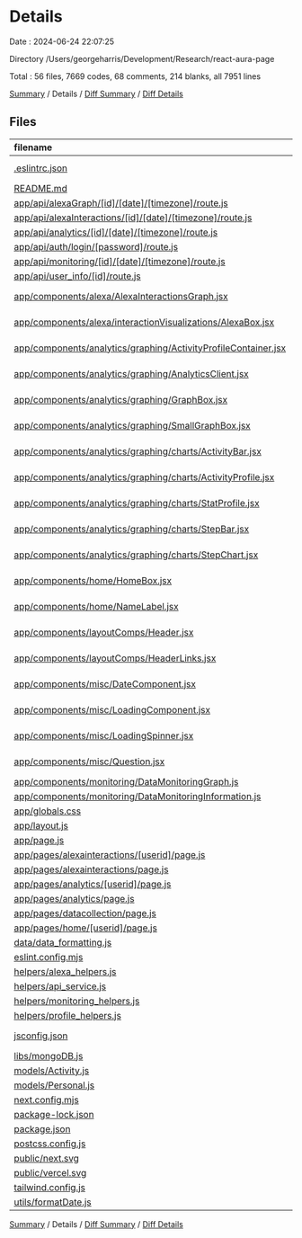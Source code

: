# Details

Date : 2024-06-24 22:07:25

Directory /Users/georgeharris/Development/Research/react-aura-page

Total : 56 files,  7669 codes, 68 comments, 214 blanks, all 7951 lines

[Summary](results.md) / Details / [Diff Summary](diff.md) / [Diff Details](diff-details.md)

## Files
| filename | language | code | comment | blank | total |
| :--- | :--- | ---: | ---: | ---: | ---: |
| [.eslintrc.json](/.eslintrc.json) | JSON with Comments | 3 | 0 | 1 | 4 |
| [README.md](/README.md) | Markdown | 15 | 0 | 7 | 22 |
| [app/api/alexaGraph/[id]/[date]/[timezone]/route.js](/app/api/alexaGraph/%5Bid%5D/%5Bdate%5D/%5Btimezone%5D/route.js) | JavaScript | 43 | 0 | 4 | 47 |
| [app/api/alexaInteractions/[id]/[date]/[timezone]/route.js](/app/api/alexaInteractions/%5Bid%5D/%5Bdate%5D/%5Btimezone%5D/route.js) | JavaScript | 41 | 0 | 4 | 45 |
| [app/api/analytics/[id]/[date]/[timezone]/route.js](/app/api/analytics/%5Bid%5D/%5Bdate%5D/%5Btimezone%5D/route.js) | JavaScript | 35 | 0 | 5 | 40 |
| [app/api/auth/login/[password]/route.js](/app/api/auth/login/%5Bpassword%5D/route.js) | JavaScript | 18 | 0 | 2 | 20 |
| [app/api/monitoring/[id]/[date]/[timezone]/route.js](/app/api/monitoring/%5Bid%5D/%5Bdate%5D/%5Btimezone%5D/route.js) | JavaScript | 35 | 0 | 4 | 39 |
| [app/api/user_info/[id]/route.js](/app/api/user_info/%5Bid%5D/route.js) | JavaScript | 21 | 0 | 2 | 23 |
| [app/components/alexa/AlexaInteractionsGraph.jsx](/app/components/alexa/AlexaInteractionsGraph.jsx) | JavaScript JSX | 78 | 0 | 6 | 84 |
| [app/components/alexa/interactionVisualizations/AlexaBox.jsx](/app/components/alexa/interactionVisualizations/AlexaBox.jsx) | JavaScript JSX | 47 | 0 | 2 | 49 |
| [app/components/analytics/graphing/ActivityProfileContainer.jsx](/app/components/analytics/graphing/ActivityProfileContainer.jsx) | JavaScript JSX | 38 | 0 | 4 | 42 |
| [app/components/analytics/graphing/AnalyticsClient.jsx](/app/components/analytics/graphing/AnalyticsClient.jsx) | JavaScript JSX | 70 | 0 | 2 | 72 |
| [app/components/analytics/graphing/GraphBox.jsx](/app/components/analytics/graphing/GraphBox.jsx) | JavaScript JSX | 16 | 0 | 1 | 17 |
| [app/components/analytics/graphing/SmallGraphBox.jsx](/app/components/analytics/graphing/SmallGraphBox.jsx) | JavaScript JSX | 16 | 0 | 1 | 17 |
| [app/components/analytics/graphing/charts/ActivityBar.jsx](/app/components/analytics/graphing/charts/ActivityBar.jsx) | JavaScript JSX | 78 | 1 | 4 | 83 |
| [app/components/analytics/graphing/charts/ActivityProfile.jsx](/app/components/analytics/graphing/charts/ActivityProfile.jsx) | JavaScript JSX | 29 | 0 | 5 | 34 |
| [app/components/analytics/graphing/charts/StatProfile.jsx](/app/components/analytics/graphing/charts/StatProfile.jsx) | JavaScript JSX | 86 | 0 | 6 | 92 |
| [app/components/analytics/graphing/charts/StepBar.jsx](/app/components/analytics/graphing/charts/StepBar.jsx) | JavaScript JSX | 66 | 0 | 4 | 70 |
| [app/components/analytics/graphing/charts/StepChart.jsx](/app/components/analytics/graphing/charts/StepChart.jsx) | JavaScript JSX | 56 | 0 | 6 | 62 |
| [app/components/home/HomeBox.jsx](/app/components/home/HomeBox.jsx) | JavaScript JSX | 16 | 0 | 1 | 17 |
| [app/components/home/NameLabel.jsx](/app/components/home/NameLabel.jsx) | JavaScript JSX | 30 | 1 | 4 | 35 |
| [app/components/layoutComps/Header.jsx](/app/components/layoutComps/Header.jsx) | JavaScript JSX | 16 | 0 | 2 | 18 |
| [app/components/layoutComps/HeaderLinks.jsx](/app/components/layoutComps/HeaderLinks.jsx) | JavaScript JSX | 29 | 0 | 3 | 32 |
| [app/components/misc/DateComponent.jsx](/app/components/misc/DateComponent.jsx) | JavaScript JSX | 18 | 0 | 1 | 19 |
| [app/components/misc/LoadingComponent.jsx](/app/components/misc/LoadingComponent.jsx) | JavaScript JSX | 9 | 0 | 1 | 10 |
| [app/components/misc/LoadingSpinner.jsx](/app/components/misc/LoadingSpinner.jsx) | JavaScript JSX | 23 | 0 | 1 | 24 |
| [app/components/misc/Question.jsx](/app/components/misc/Question.jsx) | JavaScript JSX | 16 | 0 | 2 | 18 |
| [app/components/monitoring/DataMonitoringGraph.js](/app/components/monitoring/DataMonitoringGraph.js) | JavaScript | 86 | 0 | 6 | 92 |
| [app/components/monitoring/DataMonitoringInformation.js](/app/components/monitoring/DataMonitoringInformation.js) | JavaScript | 17 | 0 | 1 | 18 |
| [app/globals.css](/app/globals.css) | CSS | 17 | 0 | 4 | 21 |
| [app/layout.js](/app/layout.js) | JavaScript | 20 | 0 | 4 | 24 |
| [app/page.js](/app/page.js) | JavaScript | 62 | 0 | 5 | 67 |
| [app/pages/alexainteractions/[userid]/page.js](/app/pages/alexainteractions/%5Buserid%5D/page.js) | JavaScript | 87 | 1 | 9 | 97 |
| [app/pages/alexainteractions/page.js](/app/pages/alexainteractions/page.js) | JavaScript | 96 | 1 | 8 | 105 |
| [app/pages/analytics/[userid]/page.js](/app/pages/analytics/%5Buserid%5D/page.js) | JavaScript | 41 | 2 | 5 | 48 |
| [app/pages/analytics/page.js](/app/pages/analytics/page.js) | JavaScript | 98 | 1 | 5 | 104 |
| [app/pages/datacollection/page.js](/app/pages/datacollection/page.js) | JavaScript | 96 | 0 | 5 | 101 |
| [app/pages/home/[userid]/page.js](/app/pages/home/%5Buserid%5D/page.js) | JavaScript | 104 | 1 | 5 | 110 |
| [data/data_formatting.js](/data/data_formatting.js) | JavaScript | 245 | 14 | 20 | 279 |
| [eslint.config.mjs](/eslint.config.mjs) | JavaScript | 8 | 0 | 2 | 10 |
| [helpers/alexa_helpers.js](/helpers/alexa_helpers.js) | JavaScript | 42 | 0 | 3 | 45 |
| [helpers/api_service.js](/helpers/api_service.js) | JavaScript | 77 | 0 | 5 | 82 |
| [helpers/monitoring_helpers.js](/helpers/monitoring_helpers.js) | JavaScript | 52 | 3 | 4 | 59 |
| [helpers/profile_helpers.js](/helpers/profile_helpers.js) | JavaScript | 71 | 40 | 10 | 121 |
| [jsconfig.json](/jsconfig.json) | JSON with Comments | 7 | 0 | 1 | 8 |
| [libs/mongoDB.js](/libs/mongoDB.js) | JavaScript | 11 | 0 | 4 | 15 |
| [models/Activity.js](/models/Activity.js) | JavaScript | 18 | 0 | 4 | 22 |
| [models/Personal.js](/models/Personal.js) | JavaScript | 75 | 0 | 11 | 86 |
| [next.config.mjs](/next.config.mjs) | JavaScript | 4 | 1 | 2 | 7 |
| [package-lock.json](/package-lock.json) | JSON | 5,302 | 0 | 1 | 5,303 |
| [package.json](/package.json) | JSON | 37 | 0 | 1 | 38 |
| [postcss.config.js](/postcss.config.js) | JavaScript | 6 | 0 | 1 | 7 |
| [public/next.svg](/public/next.svg) | XML | 1 | 0 | 0 | 1 |
| [public/vercel.svg](/public/vercel.svg) | XML | 1 | 0 | 0 | 1 |
| [tailwind.config.js](/tailwind.config.js) | JavaScript | 30 | 1 | 2 | 33 |
| [utils/formatDate.js](/utils/formatDate.js) | JavaScript | 10 | 1 | 1 | 12 |

[Summary](results.md) / Details / [Diff Summary](diff.md) / [Diff Details](diff-details.md)